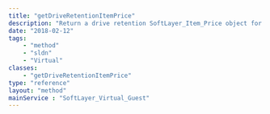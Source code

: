 ```yaml
---
title: "getDriveRetentionItemPrice"
description: "Return a drive retention SoftLayer_Item_Price object for a guest."
date: "2018-02-12"
tags:
    - "method"
    - "sldn"
    - "Virtual"
classes:
    - "getDriveRetentionItemPrice"
type: "reference"
layout: "method"
mainService : "SoftLayer_Virtual_Guest"
---
```

